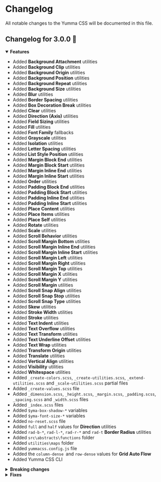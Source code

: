 # Changelog

All notable changes to the Yumma CSS will be documented in this file.

## Changelog for 3.0.0 🎉

<details open>
<summary>
    <b>Features</b>
</summary>

- Added **Background Attachment** utilities
- Added **Background Clip** utilities
- Added **Background Origin** utilities
- Added **Background Position** utilities
- Added **Background Repeat** utilities
- Added **Background Size** utilities
- Added **Blur** utilities
- Added **Border Spacing** utilities
- Added **Box Decoration Break** utilities
- Added **Clear** utilities
- Added **Direction (Axis)** utilities
- Added **Field Sizing** utilities
- Added **Fill** utilities
- Added **Font Family** fallbacks
- Added **Grayscale** utilities
- Added **Isolation** utilities
- Added **Letter Spacing** utilities
- Added **List Style Position** utilities
- Added **Margin Block End** utilities
- Added **Margin Block Start** utilities
- Added **Margin Inline End** utilities
- Added **Margin Inline Start** utilities
- Added **Order** utilities
- Added **Padding Block End** utilities
- Added **Padding Block Start** utilities
- Added **Padding Inline End** utilities
- Added **Padding Inline Start** utilities
- Added **Place Content** utilities
- Added **Place Items** utilities
- Added **Place Self** utilities
- Added **Rotate** utilities
- Added **Scale** utilities
- Added **Scroll Behavior** utilities
- Added **Scroll Margin Bottom** utilities
- Added **Scroll Margin Inline End** utilities
- Added **Scroll Margin Inline Start** utilities
- Added **Scroll Margin Left** utilities
- Added **Scroll Margin Right** utilities
- Added **Scroll Margin Top** utilities
- Added **Scroll Margin X** utilities
- Added **Scroll Margin Y** utilities
- Added **Scroll Margin** utilities
- Added **Scroll Snap Align** utilities
- Added **Scroll Snap Stop** utilities
- Added **Scroll Snap Type** utilities
- Added **Skew** utilities
- Added **Stroke Width** utilities
- Added **Stroke** utilities
- Added **Text Indent** utilities
- Added **Text Overflow** utilities
- Added **Text Transform** utilities
- Added **Text Underline Offset** utilities
- Added **Text Wrap** utilities
- Added **Transform Origin** utilities
- Added **Translate** utilities
- Added **Vertical Align** utilities
- Added **Visibility** utilities
- Added **Whitespace** utilities
- Added `_create-colors.scss`, `_create-utilities.scss`, `_extend-utilities.scss` and `_scale-utilities.scss` partial files
- Added `_create-values.scss` file
- Added `_dimension.scss`, `_height.scss`, `_margin.scss`, `_padding.scss`, `_spacing.scss` and `_width.scss` files
- Added `_index.scss` files
- Added `$yma-box-shadow-*` variables
- Added `$yma-font-size-*` variables
- Added `no-reset.scss` file
- Added `full` and `half` values for **Direction** utilities
- Added `rad-b-*`, `rad-l-*`, `rad-r-*` and `rad-t` **Border Radius** utilities
- Added `src\abstracts\functions` folder
- Added `utilities\maps` folder
- Added `yummacss.config.js` file
- Added the `column-dense `and `row-dense` values for **Grid Auto Flow**
- Added Yumma CSS CLI

</details>

<details>

<summary>
    <b>Breaking changes</b>
</summary>

- Grouped related utilities and variants
- Included new and improved **Font Size** utilities
- Merged **Filters** and **Effects** subcategories into a **Effect** category
- Migrated base styles functionality to config file
- Migrated from `@import` to `@use` and `@forwards`
- Migrated from Common Js to ESM
- Migrated to Dart SCSS
- Moved `yumma-cli` to `bin\yumma-cli.js`
- Optimized `dist\yumma.css` file performance
- Optimized `dist\yumma.min.css` file performance
- Refactored **Bottom / Left / Right / Top** `d-` prefix utility syntax
- Removed `.cnt{}` utility class
- Removed `.ins{}` utility class
- Removed `coreFile()` function
- Removed `d-` and `l-` from color utilities
- Removed `dist\yumma-core.css` file
- Removed `dist\yumma-core.min.scss` file
- Removed `fs-b` utility class
- Removed `hidden` and `none` properties from **Text Decoration Style** utilities
- Removed `minifiedCoreFile()` function
- Removed the font-size variable variants
- Rename `yummacss-cli` file to `yumma-cli`
- Rename the `*-variants()` mixins to `*-scaling()`
- Renamed `_base.scss` to `base\_stylecent.scss`
- Renamed `_core.scss` to `no-reset.scss`
- Renamed `_functions.scss` to `_ignore-neutral.scss`
- Renamed `gulpfile.js` file name to `gulpfile.mjs`
- Renamed `index.scss` to `yummacss.scss`
- Renamed `src\abstracts\_layout.scss` to `src\abstracts\_container.scss`
- Renamed `src\abstracts\mixins\_color.scss` to `src\abstracts\mixins\_create-colors.scss`
- Reworked **Box Model** utilities generation
- Updated **Columns** utilities syntax from `cols-*` to `c-*`
- Updated **Dimension** utilities syntax from `dim-*` to `d-*`
- Updated **Direction Bottom** utilities syntax from `dir-b-*` to `bo-*`
- Updated **Direction Inset** utilities syntax from `dir-i-*` to `i-*`
- Updated **Direction Left** utilities syntax from `dir-l-*` to `l-*`
- Updated **Direction Right** utilities syntax from `dir-r-*` to `r-*`
- Updated **Direction Top** utilities syntax from `dir-t-*` to `t-*`
- Updated **Direction** utilities to utilize rem as unit
- Updated **Max Dimension** utilities syntax from `max-dim-*` to `max-d-*`
- Updated **Min Dimension** utilities syntax from `min-dim-*` to `min-d-*`
- Updated **Spacing X** utilities syntax from `s-x-*` to `sx-*`
- Updated **Spacing Y** utilities syntax from `s-y-*` to `sy-*`
- Updated color generation logic
- Updated color shade percentage from 10% to 14%
- Updated color utility range from 1-6 to 1-12

</details>

<details>
<summary>
    <b>Fixes</b>
</summary>

- Fixed responsive breakpoint utilities not overriding existent utilities [#2](https://github.com/yumma-lib/yumma-css/issues/2)
- Fixed duplicated utilities in `yumma.css` and `yumma.min.css` files [#3](https://github.com/yumma-lib/yumma-css/issues/3)

</details>
